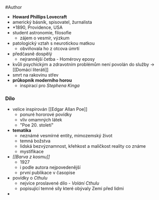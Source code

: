 #Author 

- **Howard Phillips Lovecraft**
- americký básník, spisovatel, žurnalista
- \*1890, Providence, USA
- student astronomie, filosofie
	- zájem o vesmír, výzkum
- patologický vztah s neurotickou matkou
	- obviňovala ho z otcova úmrtí
- předčasně dospělý
	- nejrannější četba - Homérovy eposy
- kvůli psychickým a zdravotním problémům není povolán do služby -> [[Domácí literáti]]
- smrt na rakovinu střev
- **průkopník moderního horou**
	- inspirací pro *Stephena Kinga*
### Dílo
- velice inspirován [[Edgar Allan Poe]]
	- ponuré hororové povídky
	- vliv omamných látek
	- "Poe 20. století"
- **tematika**
	- neznámé vesmírné entity, mimozemský život
	- temná božstva
	- lidská bezvýznamnost, křehkost a maličkost reality co známe
	- mystifikace
- *[[Barva z kosmu]]*
	- 1927
	- i podle autora nejpovedenější
	- první publikace v časopise
- povídky o *Cthulu*
	- nejvíce proslavené dílo - *Volání Cthulu*
	- popisující temné síly které obývaly Zemi před lidmi
- 